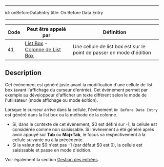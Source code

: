 - - -
id: onBeforeDataEntry title: On Before Data Entry
- - -

| Code | Peut être appelé par                                                                                                  | Définition                                                           |
| ---- | --------------------------------------------------------------------------------------------------------------------- | -------------------------------------------------------------------- |
| 41   | [List Box](FormObjects/listbox_overview.md) - [Colonne de List Box](FormObjects/listbox_overview.md#list-box-columns) | Une cellule de list box est sur le point de passer en mode d'édition |


## Description

Cet événement est généré juste avant la modification d'une cellule de list box (avant l'affichage du curseur d'entrée). Cet événement permet par exemple au développeur d'afficher un texte différent selon le mode de l'utilisateur (mode affichage ou mode édition).

Lorsque le curseur arrive dans la cellule, l'événement `On Before Data Entry` est généré dans la list box ou la méthode de la colonne.

- Si, dans le contexte de cet événement, $0 est défini sur -1, la cellule est considérée comme non saisissable. Si l'événement a été généré après avoir appuyé sur **Tab** ou **Maj+Tab**, le focus va respectivement à la cellule suivante ou à la précédente.
- Si la valeur de $0 n'est pas -1 (par défaut $0 est 0), la cellule est saisissable et passe en mode d'édition.

Voir également la section [Gestion des entrées](FormObjects/listbox_overview.md#managing-entry).